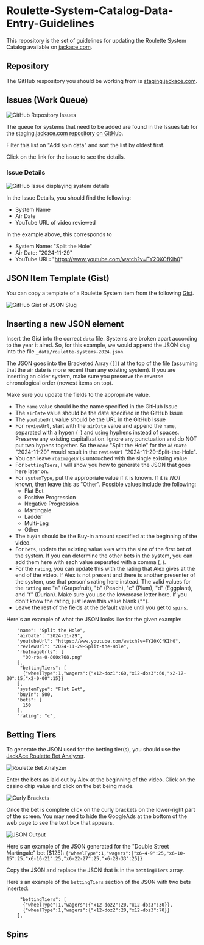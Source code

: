 # Roulette-System-Catalog-Data-Entry-Guidelines

This repository is the set of guidelines for updating the Roulette System Catalog available on [jackace.com](https://www.jackace.com/gambling/roulette/systems/).

## Repository

The GitHub respository you should be working from is [staging.jackace.com](https://github.com/JackAce/staging.jackace.com).

## Issues (Work Queue)

![GitHub Repository Issues](img/050-github-issues-600x300.png)

The queue for systems that need to be added are found in the Issues tab for the [staging.jackace.com repository on GitHub](https://github.com/JackAce/staging.jackace.com/issues?q=is%3Aissue+is%3Aopen+Add+spin+data+sort%3Acreated-asc).

Filter this list on "Add spin data" and sort the list by oldest first.

Click on the link for the issue to see the details.

### Issue Details
![GitHub Issue displaying system details](img/100-github-issue-600x196.png)

In the Issue Details, you should find the following:
* System Name
* Air Date
* YouTube URL of video reviewed

In the example above, this corresponds to 
* System Name: "Split the Hole"
* Air Date: "2024-11-29"
* YouTube URL: "https://www.youtube.com/watch?v=FY20XCfKIh0"

## JSON Item Template (Gist)

You can copy a template of a Roulette System item from the following [Gist](https://gist.github.com/JackAce/45ffe199d1c9a58a8ceaf3a87ebbd0a4).

![GitHub Gist of JSON Slug](img/200-gist-json-slug-600x580.png)

## Inserting a new JSON element

Insert the Gist into the correct `data` file. Systems are broken apart according to the year it aired. So, for this example, we would append the JSON slug into the file `_data/roulette-systems-2024.json`.

The JSON goes into the Bracketed Array (`[]`) at the top of the file (assuming that the air date is more recent than any existing system). If you are inserting an older system, make sure you preserve the reverse chronological order (newest items on top).

Make sure you update the fields to the appropriate value.

* The `name` value should be the name specified in the GitHub Issue
* The `airDate` value should be the date specified in the GitHub Issue
* The `youtubeUrl` value should be the URL in the GitHub Issue
* For `reviewUrl`, start with the `airDate` value and append the `name`, separated with a hypen (`-`) and using hyphens instead of spaces. Preserve any existing capitalization. Ignore any punctuation and do NOT put two hypens together. So the `name` "Split the Hole" for the `airDate` "2024-11-29" would result in the `reviewUrl` "2024-11-29-Split-the-Hole".
* You can leave `rbaImageUrls` untouched with the single existing value.
* For `bettingTiers`, I will show you how to generate the JSON that goes here later on.
* For `systemType`, put the appropriate value if it is known. If it is *NOT* known, then leave this as "Other". Possible values include the following:
    * Flat Bet
    * Positive Progression
    * Negative Progression
    * Martingale
    * Ladder
    * Multi-Leg
    * Other
* The `buyIn` should be the Buy-in amount specified at the beginning of the video.
* For `bets`, update the existing value `6969` with the size of the first bet of the system. If you can determine the other bets in the system, you can add them here with each value separated with a comma (`,`).
* For the `rating`, you can update this with the rating that Alex gives at the end of the video. If Alex is not present and there is another presenter of the system, use that person's rating here instead. The valid values for the `rating` are "a" (Grapefruit), "b" (Peach), "c" (Plum), "d" (Eggplant), and "f" (Durian). Make sure you use the lowercase letter here. If you don't know the rating, just leave this value blank (`""`).
* Leave the rest of the fields at the default value until you get to `spins`.

Here's an example of what the JSON looks like for the given example:

```
    "name": "Split the Hole",
    "airDate": "2024-11-29",
    "youtubeUrl": "https://www.youtube.com/watch?v=FY20XCfKIh0",
    "reviewUrl": "2024-11-29-Split-the-Hole",
    "rbaImageUrls": [
      "00-rba-0-800x768.png"
    ],
     "bettingTiers": [
      {"wheelType":1,"wagers":{"x12-doz1":60,"x12-doz3":60,"x2-17-20":15,"x2-0-00":15}}
    ],
    "systemType": "Flat Bet",
    "buyIn": 500,
    "bets": [
      150
    ],
    "rating": "c",
```

## Betting Tiers

To generate the JSON used for the betting tier(s), you should use the [JackAce Roulette Bet Analyzer](https://rba.jackace.com/).

![Roulette Bet Analyzer](img/400-rba-full-600x682.png)

Enter the bets as laid out by Alex at the beginning of the video. Click on the casino chip value and click on the bet being made.

![Curly Brackets](img/405-rba-brackets.png)

Once the bet is complete click on the curly brackets on the lower-right part of the screen. You may need to hide the GoogleAds at the bottom of the web page to see the text box that appears.

![JSON Output](img/410-rba-json.png)

Here's an example of the JSON generated for the "Double Street Martingale" bet ($125):
    `{"wheelType":1,"wagers":{"x6-4-9":25,"x6-10-15":25,"x6-16-21":25,"x6-22-27":25,"x6-28-33":25}}`

Copy the JSON and replace the JSON that is in the `bettingTiers` array.

Here's an example of the `bettingTiers` section of the JSON with two bets inserted:

```
     "bettingTiers": [
      {"wheelType":1,"wagers":{"x12-doz2":20,"x12-doz3":30}},
      {"wheelType":1,"wagers":{"x12-doz2":20,"x12-doz3":70}}
    ],
```
## Spins
